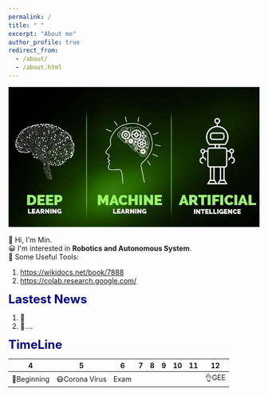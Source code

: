 ```yaml
---
permalink: /
title: " "
excerpt: "About me"
author_profile: true
redirect_from: 
  - /about/
  - /about.html
---
```


<img src="/images/about.jpg" alt="AI" title="AI change world!" width="600" >  

👋 Hi, I'm Min.  
😀 I'm interested in __Robotics and Autonomous System__.  
🌱 Some Useful Tools:  
1. https://wikidocs.net/book/7888
2. https://colab.research.google.com/

<font color=Navy size=5 > <strong> Lastest News </strong> </font>  

1. 🚀  
2. 🌟....  

<font color=Navy size=5 > <strong> TimeLine </strong> </font>  

|   4    |   5    |   6    |   7    |    8   |   9    |   10   |   11   |   12   |
| :----: | :----: | :----: | :----: | :----: | :----: | :----: | :----: | :----: |
| 🏁Beginning | 😷Corona Virus | Exam |        |        |        |        |        |👌GEE |